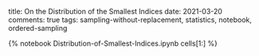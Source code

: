title: On the Distribution of the Smallest Indices
date: 2021-03-20
comments: true
tags: sampling-without-replacement, statistics, notebook, ordered-sampling

{% notebook Distribution-of-Smallest-Indices.ipynb cells[1:] %}
